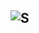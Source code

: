 ![S](https://cdn.discordapp.com/attachments/1257906120672940063/1407501837657182330/sl.png?ex=68a655bc&is=68a5043c&hm=dbd618dbdde73f9b4d8caa7d88c2f0bb0f321f6c80be49ab9f037b25fdc2512a&)
-------------------------
